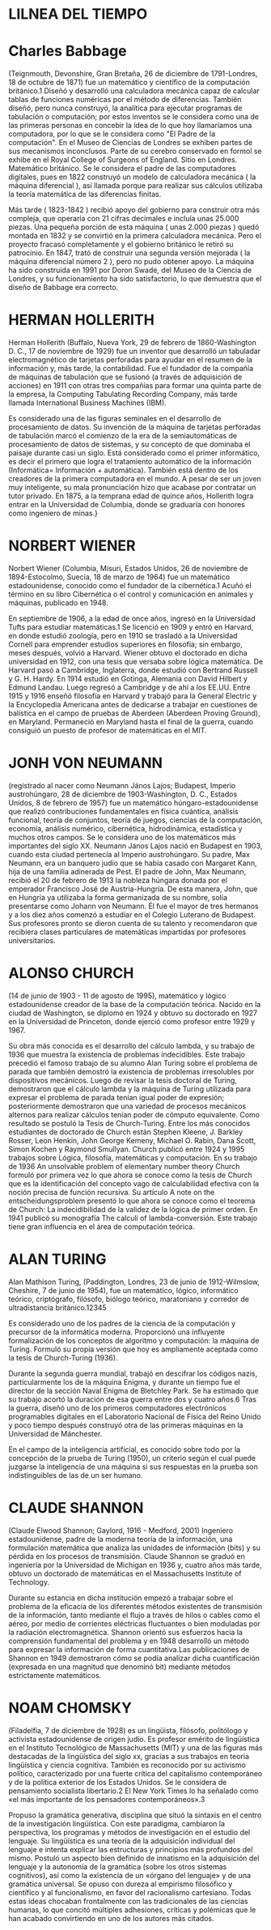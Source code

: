 # LILNEA DEL TIEMPO

# Charles Babbage

(Teignmouth, Devonshire, Gran Bretaña, 26 de diciembre de 1791-Londres, 18 de octubre de 1871) fue un matemático y científico de la computación británico.1​ Diseñó y desarrolló una calculadora mecánica capaz de calcular tablas de funciones numéricas por el método de diferencias. También diseñó, pero nunca construyó, la analítica para ejecutar programas de tabulación o computación; por estos inventos se le considera como una de las primeras personas en concebir la idea de lo que hoy llamaríamos una computadora, por lo que se le considera como "El Padre de la computación". En el Museo de Ciencias de Londres se exhiben partes de sus mecanismos inconclusos. Parte de su cerebro conservado en formol se exhibe en el Royal College of Surgeons of England. Sitio en Londres.   Matemático británico. Se le considera el padre de las computadores digitales, pues en 1822 construyó un modelo de calculadora mecánica ( la máquina diferencial ), así llamada porque para realizar sus cálculos utilizaba la teoría matemática de las diferencias finitas.

Más tarde ( 1823-1842 ) recibió apoyo del gobierno para construir otra más compleja, que operaría con 21 cifras decimales e incluía unas 25.000 piezas. Una pequeña porción de esta máquina ( unas 2.000 piezas ) quedó montada en 1832 y se convirtió en la primera calculadora mecánica. Pero el proyecto fracasó completamente y el gobierno británico le retiró su patrocinio. En 1847, trató de construir una segunda versión mejorada ( la máquina diferencial número 2 ), pero no pudo obtener apoyo. La máquina ha sido construida en 1991 por Doron Swade, del Museo de la Ciencia de Londres, y su funcionamiento ha sido satisfactorio, lo que demuestra que el diseño de Babbage era correcto.

# HERMAN HOLLERITH

Herman Hollerith (Buffalo, Nueva York, 29 de febrero de 1860-Washington D. C., 17 de noviembre de 1929) fue un inventor que desarrolló un tabuladar electromagnético de tarjetas perforadas para ayudar en el resumen de la información y, más tarde, la contabilidad. Fue el fundador de la compañía de máquinas de tabulación que se fusionó (a través de adquisición de acciones) en 1911 con otras tres compañías para formar una quinta parte de la empresa, la Computing Tabulating Recording Company, más tarde llamada International Business Machines (IBM).

Es considerado una de las figuras seminales en el desarrollo de procesamiento de datos. Su invención de la máquina de tarjetas perforadas de tabulación marcó el comienzo de la era de la semiautomáticas de procesamiento de datos de sistemas, y su concepto de que dominaba el paisaje durante casi un siglo. Está considerado como el primer informático, es decir el primero que logra el tratamiento automático de la información (Informática= Información + automática). También está dentro de los creadores de la primera computadora en el mundo. A pesar de ser un joven muy inteligente, su mala pronunciación hizo que acabase por contratar un tutor privado. En 1875, a la temprana edad de quince años, Hollerith logra entrar en la Universidad de Columbia, donde se graduaría con honores como ingeniero de minas.}

# NORBERT WIENER 
Norbert Wiener (Columbia, Misuri, Estados Unidos, 26 de noviembre de 1894-Estocolmo, Suecia, 18 de marzo de 1964) fue un matemático estadounidense, conocido como el fundador de la cibernética.1​ Acuñó el término en su libro Cibernética o el control y comunicación en animales y máquinas, publicado en 1948.
 
En septiembre de 1906, a la edad de once años, ingresó en la Universidad Tufts para estudiar matemáticas.1​ Se licenció en 1909 y entró en Harvard, en donde estudió zoología, pero en 1910 se trasladó a la Universidad Cornell para emprender estudios superiores en filosofía; sin embargo, meses después, volvió a Harvard. Wiener obtuvo el doctorado en dicha universidad en 1912, con una tesis que versaba sobre lógica matemática.
De Harvard pasó a Cambridge, Inglaterra, donde estudió con Bertrand Russell y G. H. Hardy. En 1914 estudió en Gotinga, Alemania con David Hilbert y Edmund Landau. Luego regresó a Cambridge y de ahí a los EE.UU. Entre 1915 y 1916 enseñó filosofía en Harvard y trabajó para la General Electric y la Encyclopedia Americana antes de dedicarse a trabajar en cuestiones de balística en el campo de pruebas de Aberdeen (Aberdeen Proving Ground), en Maryland. Permaneció en Maryland hasta el final de la guerra, cuando consiguió un puesto de profesor de matemáticas en el MIT.

# JONH VON NEUMANN
(registrado al nacer como Neumann János Lajos; Budapest, Imperio austrohúngaro, 28 de diciembre de 1903-Washington, D. C., Estados Unidos, 8 de febrero de 1957) fue un matemático húngaro-estadounidense que realizó contribuciones fundamentales en física cuántica, análisis funcional, teoría de conjuntos, teoría de juegos, ciencias de la computación, economía, análisis numérico, cibernética, hidrodinámica, estadística y muchos otros campos. Se le considera uno de los matemáticos más importantes del siglo XX.
Neumann János Lajos nació en Budapest en 1903, cuando esta ciudad pertenecía al Imperio austrohúngaro. Su padre, Max Neumann, era un banquero judío que se había casado con Margaret Kann, hija de una familia adinerada de Pest. El padre de John, Max Neumann, recibió el 20 de febrero de 1913 la nobleza húngara donada por el emperador Francisco José de Austria-Hungría. De esta manera, John, que en Hungría ya utilizaba la forma germanizada de su nombre, solía presentarse como Johann von Neumann. Él fue el mayor de tres hermanos y a los diez años comenzó a estudiar en el Colegio Luterano de Budapest. Sus profesores pronto se dieron cuenta de su talento y recomendaron que recibiera clases particulares de matemáticas impartidas por profesores universitarios.

# ALONSO CHURCH
(14 de junio de 1903 - 11 de agosto de 1995), matemático y lógico estadounidense creador de la base de la computación teórica. Nacido en la ciudad de Washington, se diplomó en 1924 y obtuvo su doctorado en 1927 en la Universidad de Princeton, donde ejerció como profesor entre 1929 y 1967.

Su obra más conocida es el desarrollo del cálculo lambda, y su trabajo de 1936 que muestra la existencia de problemas indecidibles. Este trabajo precedió el famoso trabajo de su alumno Alan Turing sobre el problema de parada que también demostró la existencia de problemas irresolubles por dispositivos mecánicos. Luego de revisar la tesis doctoral de Turing, demostraron que el cálculo lambda y la máquina de Turing utilizada para expresar el problema de parada tenían igual poder de expresión; posteriormente demostraron que una variedad de procesos mecánicos alternos para realizar cálculos tenían poder de cómputo equivalente. Como resultado se postuló la Tesis de Church-Turing.
Entre los más conocidos estudiantes de doctorado de Church están Stephen Kleene, J. Barkley Rosser, Leon Henkin, John George Kemeny, Michael O. Rabin, Dana Scott, Simon Kochen y Raymond Smullyan.
Church publicó entre 1924 y 1995 trabajos sobre Lógica, filosofía, matemáticas y computación. En su trabajo de 1936 An unsolvable problem of elementary number theory Church formuló por primera vez lo que ahora se conoce como la tesis de Church que es la identificación del concepto vago de calculabilidad efectiva con la noción precisa de función recursiva. Su artículo A note on the entscheidungsproblem presentó lo que ahora se conoce como el teorema de Church: La indecidibilidad de la validez de la lógica de primer orden. En 1941 publicó su monografía The calculi of lambda-conversión. Este trabajo tiene gran influencia en el área de computación teórica.

# ALAN TURING 
Alan Mathison Turing, (Paddington, Londres, 23 de junio de 1912-Wilmslow, Cheshire, 7 de junio de 1954), fue un matemático, lógico, informático teórico, criptógrafo, filósofo, biólogo teórico, maratoniano y corredor de ultradistancia británico.1​2​3​4​5​

Es considerado uno de los padres de la ciencia de la computación y precursor de la informática moderna. Proporcionó una influyente formalización de los conceptos de algoritmo y computación: la máquina de Turing. Formuló su propia versión que hoy es ampliamente aceptada como la tesis de Church-Turing (1936).

Durante la segunda guerra mundial, trabajó en descifrar los códigos nazis, particularmente los de la máquina Enigma, y durante un tiempo fue el director de la sección Naval Enigma de Bletchley Park. Se ha estimado que su trabajo acortó la duración de esa guerra entre dos y cuatro años.6​ Tras la guerra, diseñó uno de los primeros computadores electrónicos programables digitales en el Laboratorio Nacional de Física del Reino Unido y poco tiempo después construyó otra de las primeras máquinas en la Universidad de Mánchester.

En el campo de la inteligencia artificial, es conocido sobre todo por la concepción de la prueba de Turing (1950), un criterio según el cual puede juzgarse la inteligencia de una máquina si sus respuestas en la prueba son indistinguibles de las de un ser humano.

# CLAUDE SHANNON 
(Claude Elwood Shannon; Gaylord, 1916 - Medford, 2001) Ingeniero estadounidense, padre de la moderna teoría de la información, una formulación matemática que analiza las unidades de información (bits) y su pérdida en los procesos de transmisión. Claude Shannon se graduó en ingeniería por la Universidad de Michigan en 1936 y, cuatro años más tarde, obtuvo un doctorado de matemáticas en el Massachusetts Institute of Technology.

Durante su estancia en dicha institución empezó a trabajar sobre el problema de la eficacia de los diferentes métodos existentes de transmisión de la información, tanto mediante el flujo a través de hilos o cables como el aéreo, por medio de corrientes eléctricas fluctuantes o bien moduladas por la radiación electromagnética. Shannon orientó sus esfuerzos hacia la comprensión fundamental del problema y en 1948 desarrolló un método para expresar la información de forma cuantitativa.Las publicaciones de Shannon en 1949 demostraron cómo se podía analizar dicha cuantificación (expresada en una magnitud que denominó bit) mediante métodos estrictamente matemáticos.

# NOAM CHOMSKY
(Filadelfia, 7 de diciembre de 1928) es un lingüista, filósofo, politólogo y activista estadounidense de origen judío. Es profesor emérito de lingüística en el Instituto Tecnológico de Massachusetts (MIT) y una de las figuras más destacadas de la lingüística del siglo xx, gracias a sus trabajos en teoría lingüística y ciencia cognitiva. También es reconocido por su activismo político, caracterizado por una fuerte crítica del capitalismo contemporáneo y de la política exterior de los Estados Unidos. Se le considera de pensamiento socialista libertario.2​ El New York Times lo ha señalado como «el más importante de los pensadores contemporáneos».3​

Propuso la gramática generativa, disciplina que situó la sintaxis en el centro de la investigación lingüística. Con este paradigma, cambiaron la perspectiva, los programas y métodos de investigación en el estudio del lenguaje. Su lingüística es una teoría de la adquisición individual del lenguaje e intenta explicar las estructuras y principios más profundos del mismo. Postuló un aspecto bien definido de innatismo en la adquisición del lenguaje y la autonomía de la gramática (sobre los otros sistemas cognitivos), así como la existencia de un «órgano del lenguaje» y de una gramática universal. Se opuso con dureza al empirismo filosófico y científico y al funcionalismo, en favor del racionalismo cartesiano. Todas estas ideas chocaban frontalmente con las tradicionales de las ciencias humanas, lo que concitó múltiples adhesiones, críticas y polémicas que le han acabado convirtiendo en uno de los autores más citados.
